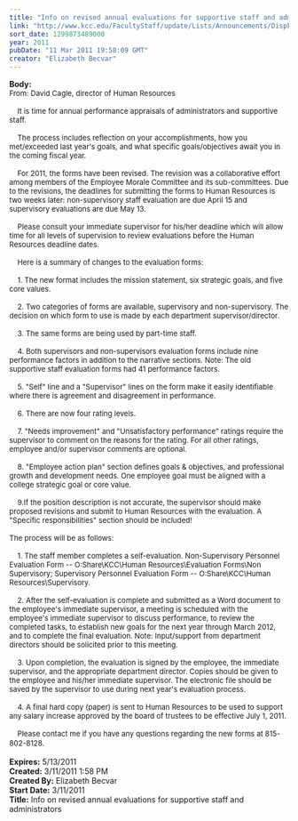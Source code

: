 ```yaml
---
title: "Info on revised annual evaluations for supportive staff and administrators "
link: "http://www.kcc.edu/FacultyStaff/update/Lists/Announcements/DispForm.aspx?ID=159"
sort_date: 1299873489000
year: 2011
pubDate: "11 Mar 2011 19:58:09 GMT"
creator: "Elizabeth Becvar"
---
```


<div><b>Body:</b> <div class=ExternalClassFDC12B6670D54CA9BDCF0AAA96320B45><div><font size=2>From: David Cagle, director of Human Resources<br> <br>    It is time for annual performance appraisals of administrators and supportive staff.  </font></div><font size=2>
<div><br>    The process includes reflection on your accomplishments, how you met/exceeded last year's goals, and what specific goals/objectives await you in the coming fiscal year. </div>
<div><br>    For 2011, the forms have been revised. The revision was a collaborative effort among members of the Employee Morale Committee and its sub-committees. Due to the revisions, the deadlines for submitting the forms to Human Resources is two weeks later: non-supervisory staff evaluation are due April 15 and supervisory evaluations are due May 13. </div>
<div><br>    Please consult your immediate supervisor for his/her deadline which will allow time for all levels of supervision to review evaluations before the Human Resources deadline dates.</div>
<div><br>    Here is a summary of changes to the evaluation forms: </div>
<div><br>    1. The new format includes the mission statement, six strategic goals, and five core values.</div>
<div><br>    2. Two categories of forms are available, supervisory and non-supervisory. The decision on which form to use is made by each department supervisor/director.</div>
<div><br>    3. The same forms are being used by part-time staff.</div>
<div><br>    4. Both supervisors and non-supervisors evaluation forms include nine performance factors in addition to the narrative sections. Note: The old supportive staff evaluation forms had 41 performance factors.</div>
<div><br>    5. &quot;Self&quot; line and a &quot;Supervisor&quot; lines on the form make it easily identifiable where there is agreement and disagreement in performance.</div>
<div><br>    6. There are now four rating levels. </div>
<div><br>    7. &quot;Needs improvement&quot; and &quot;Unsatisfactory performance&quot; ratings require the supervisor to comment on the reasons for the rating. For all other ratings, employee and/or supervisor comments are optional.</div>
<div><br>    8. &quot;Employee action plan&quot; section defines goals &amp; objectives, and professional growth and development needs. One employee goal must be aligned with a college strategic goal or core value. </div>
<div><br>    9.If the position description is not accurate, the supervisor should make proposed revisions and submit to Human Resources with the evaluation. A &quot;Specific responsibilities&quot; section should be included! <br> <br>The process will be as follows: </div>
<div><br>    1. The staff member completes a self-evaluation. Non-Supervisory Personnel Evaluation Form -- O:Share\KCC\Human Resources\Evaluation Forms\Non Supervisory; Supervisory Personnel Evaluation Form -- O:Share\KCC\Human Resources\Supervisory. </div>
<div><br>    2. After the self-evaluation is complete and submitted as a Word document to the employee's immediate supervisor, a meeting is scheduled with the employee's immediate supervisor to discuss performance, to review the completed tasks, to establish new goals for the next year through March 2012, and to complete the final evaluation. Note: Input/support from department directors should be solicited prior to this meeting.</div>
<div><br>    3. Upon completion, the evaluation is signed by the employee, the immediate supervisor, and the appropriate department director. Copies should be given to the employee and his/her immediate supervisor. The electronic file should be saved by the supervisor to use during next year's evaluation process. </div>
<div><br>    4. A final hard copy (paper) is sent to Human Resources to be used to support any salary increase approved by the board of trustees to be effective July 1, 2011. </div>
<div><br>    Please contact me if you have any questions regarding the new forms at 815-802-8128.</font>   <br> </div></div></div>
<div><b>Expires:</b> 5/13/2011</div>
<div><b>Created:</b> 3/11/2011 1:58 PM</div>
<div><b>Created By:</b> Elizabeth Becvar</div>
<div><b>Start Date:</b> 3/11/2011</div>
<div><b>Title:</b> Info on revised annual evaluations for supportive staff and administrators </div>
